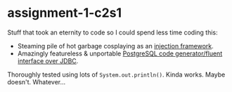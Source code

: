 # assignment-1-c2s1

Stuff that took an eternity to code so I could spend less time coding this:
- Steaming pile of hot garbage cosplaying as an [injection framework](https://github.com/PrytkovD/inject).
- Amazingly featureless & unportable [PostgreSQL code generator/fluent interface over JDBC](https://github.com/PrytkovD/inject).

Thoroughly tested using lots of `System.out.println()`. Kinda works. Maybe doesn't. Whatever...
